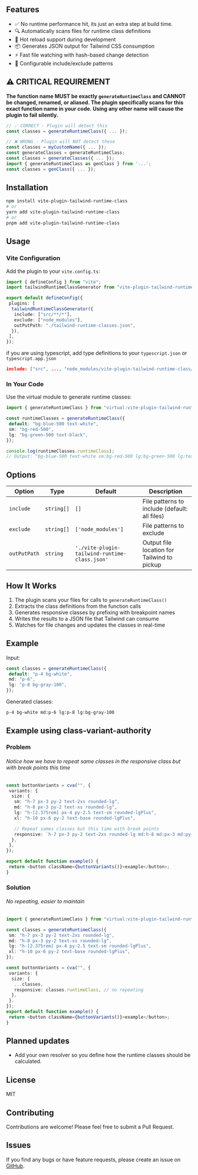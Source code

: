 ## Features

- ✅ No runtime performance hit, its just an extra step at build time.
- 🔍 Automatically scans files for runtime class definitions
- 🔄 Hot reload support during development
- 📦 Generates JSON output for Tailwind CSS consumption
- ⚡ Fast file watching with hash-based change detection
- 🎯 Configurable include/exclude patterns

## ⚠️ CRITICAL REQUIREMENT

**The function name MUST be exactly `generateRuntimeClass` and CANNOT be changed, renamed, or aliased. The plugin specifically scans for this exact function name in your code. Using any other name will cause the plugin to fail silently.**

```typescript
// ✅ CORRECT - Plugin will detect this
const classes = generateRuntimeClass({ ... });

// ❌ WRONG - Plugin will NOT detect these
const classes = myCustomName({ ... });
const generateClasses = generateRuntimeClass;
const classes = generateClasses({ ... });
import { generateRuntimeClass as genClass } from '...';
const classes = genClass({ ... });
```

## Installation

```bash
npm install vite-plugin-tailwind-runtime-class
# or
yarn add vite-plugin-tailwind-runtime-class
# or
pnpm add vite-plugin-tailwind-runtime-class
```

## Usage

### Vite Configuration

Add the plugin to your `vite.config.ts`:

```typescript
import { defineConfig } from "vite";
import tailwindRuntimeClassGenerator from "vite-plugin-tailwind-runtime-class";

export default defineConfig({
 plugins: [
  tailwindRuntimeClassGenerator({
   include: ["src/**/*"],
   exclude: ["node_modules"],
   outPutPath: "./tailwind-runtime-classes.json",
  }),
 ],
});
```

if you are using typescript, add type definitions to your `typescript.json` or `typescript.app.json`

```json
include: ["src", ..., "node_modules/vite-plugin-tailwind-runtime-class/dist/virtual-module.d.d.ts"]

```

### In Your Code

Use the virtual module to generate runtime classes:

```typescript
import { generateRuntimeClass } from "virtual:vite-plugin-tailwind-runtime-class";

const runtimeClasses = generateRuntimeClass({
 default: "bg-blue-500 text-white",
 sm: "bg-red-500",
 lg: "bg-green-500 text-black",
});

console.log(runtimeClasses.runtimeClass);
// Output: "bg-blue-500 text-white sm:bg-red-500 lg:bg-green-500 lg:text-black"
```

## Options

| Option       | Type       | Default                                       | Description                                   |
| ------------ | ---------- | --------------------------------------------- | --------------------------------------------- |
| `include`    | `string[]` | `[]`                                          | File patterns to include (default: all files) |
| `exclude`    | `string[]` | `['node_modules']`                            | File patterns to exclude                      |
| `outPutPath` | `string`   | `'./vite-plugin-tailwind-runtime-class.json'` | Output file location for Tailwind to pickup   |

## How It Works

1. The plugin scans your files for calls to `generateRuntimeClass()`
2. Extracts the class definitions from the function calls
3. Generates responsive classes by prefixing with breakpoint names
4. Writes the results to a JSON file that Tailwind can consume
5. Watches for file changes and updates the classes in real-time

## Example

Input:

```typescript
const classes = generateRuntimeClass({
 default: "p-4 bg-white",
 md: "p-6",
 lg: "p-8 bg-gray-100",
});
```

Generated classes:

```
p-4 bg-white md:p-6 lg:p-8 lg:bg-gray-100
```

## Example using class-variant-authority
### Problem

###### Notice how we have to repeat same classes in the responsive class but with break points this time

```typescript
const buttonVariants = cva("", {
 variants: {
  size: {
   sm: "h-7 px-3 py-2 text-2xs rounded-lg",
   md: "h-8 px-3 py-2 text-xs rounded-lg",
   lg: "h-[2.375rem] px-4 py-2.5 text-sm rounded-lgPlus",
   xl: "h-10 px-6 py-2 text-base rounded-lgPlus",

   // Repeat sames classes but this time with break points
   responsive: `h-7 px-3 py-2 text-2xs rounded-lg md:h-8 md:px-3 md:py-2 md:text-xs md:rounded-lg lg:h-[2.375rem] lg:px-4 lg:py-2.5 lg:text-sm lg:rounded-lgPlus xl:h-10 xl:px-6 xl:py-2 xl:text-base xl:rounded-lgPlus`,
  },
 },
});

export default function example() {
 return <button className={buttonVariants()}>example</button>;
}
```

### Solution
###### No repeating, easier to maintain 

```typescript
import { generateRuntimeClass } from "virtual:vite-plugin-tailwind-runtime-class";

const classes = generateRuntimeClass({
 sm: "h-7 px-3 py-2 text-2xs rounded-lg",
 md: "h-8 px-3 py-2 text-xs rounded-lg",
 lg: "h-[2.375rem] px-4 py-2.5 text-sm rounded-lgPlus",
 xl: "h-10 px-6 py-2 text-base rounded-lgPlus",
});

const buttonVariants = cva("", {
 variants: {
  size: {
   ...classes,
   responsive: classes.runtimeClass, // no repeating
  },
 },
});
export default function example() {
 return <button className={buttonVariants()}>example</button>;
}
```

## Planned updates
- Add your own resolver so you define how the runtime classes should be calculated.


## License

MIT

## Contributing

Contributions are welcome! Please feel free to submit a Pull Request.

## Issues

If you find any bugs or have feature requests, please create an issue on [GitHub](https://github.com/yourusername/vite-plugin-tailwind-runtime-class/issues).
